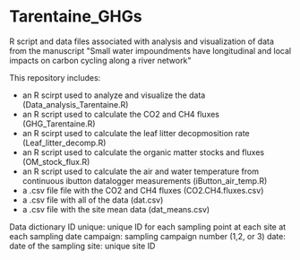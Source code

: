 # Tarentaine_GHGs
R script and data files associated with analysis and visualization of data from the manuscript "Small water impoundments have longitudinal and local impacts on carbon cycling along a river network"

This repository includes: 
- an R scirpt used to analyze and visualize the data (Data_analysis_Tarentaine.R)
- an R script used to calculate the CO2 and CH4 fluxes (GHG_Tarentaine.R)
- an R scirpt used to calculate the leaf litter decopmosition rate (Leaf_litter_decomp.R)
- an R script used to calculate the organic matter stocks and fluxes (OM_stock_flux.R)
- an R script used to calculate the air and water temperature from continuous ibutton datalogger measurements (iButton_air_temp.R)
- a .csv file file with the CO2 and CH4 fluxes (CO2.CH4.fluxes.csv)
- a .csv file with all of the data (dat.csv)
- a .csv file with the site mean data (dat_means.csv)

Data dictionary
ID unique: unique ID for each sampling point at each site at each sampling date
campaign: sampling campaign number (1,2, or 3)
date: date of the sampling
site: unique site ID
